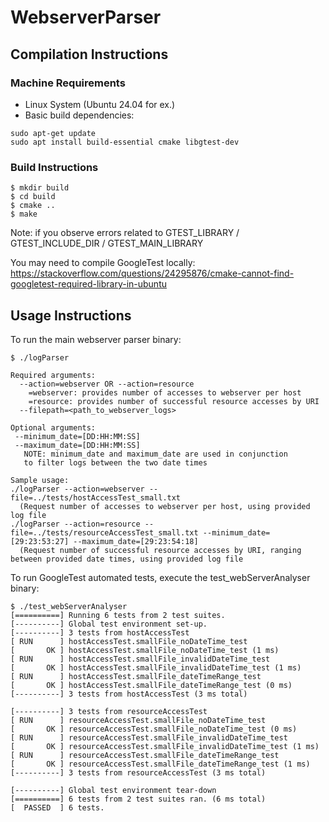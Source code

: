 # WebserverParser

## Compilation Instructions

### Machine Requirements

- Linux System (Ubuntu 24.04 for ex.)
- Basic build dependencies:
```
sudo apt-get update
sudo apt install build-essential cmake libgtest-dev
```

### Build Instructions

```
$ mkdir build
$ cd build
$ cmake ..
$ make
```

Note: if you observe errors related to GTEST_LIBRARY / GTEST_INCLUDE_DIR / GTEST_MAIN_LIBRARY

You may need to compile GoogleTest locally: https://stackoverflow.com/questions/24295876/cmake-cannot-find-googletest-required-library-in-ubuntu

## Usage Instructions

To run the main webserver parser binary:
```
$ ./logParser

Required arguments:
  --action=webserver OR --action=resource
    =webserver: provides number of accesses to webserver per host
    =resource: provides number of successful resource accesses by URI
  --filepath=<path_to_webserver_logs>

Optional arguments:
 --minimum_date=[DD:HH:MM:SS]
 --maximum_date=[DD:HH:MM:SS]
   NOTE: minimum_date and maximum_date are used in conjunction
   to filter logs between the two date times

Sample usage:
./logParser --action=webserver --file=../tests/hostAccessTest_small.txt
  (Request number of accesses to webserver per host, using provided log file
./logParser --action=resource --file=../tests/resourceAccessTest_small.txt --minimum_date=[29:23:53:27] --maximum_date=[29:23:54:18]
  (Request number of successful resource accesses by URI, ranging between provided date times, using provided log file
```

To run GoogleTest automated tests, execute the test_webServerAnalyser binary:
```
$ ./test_webServerAnalyser
[==========] Running 6 tests from 2 test suites.
[----------] Global test environment set-up.
[----------] 3 tests from hostAccessTest
[ RUN      ] hostAccessTest.smallFile_noDateTime_test
[       OK ] hostAccessTest.smallFile_noDateTime_test (1 ms)
[ RUN      ] hostAccessTest.smallFile_invalidDateTime_test
[       OK ] hostAccessTest.smallFile_invalidDateTime_test (1 ms)
[ RUN      ] hostAccessTest.smallFile_dateTimeRange_test
[       OK ] hostAccessTest.smallFile_dateTimeRange_test (0 ms)
[----------] 3 tests from hostAccessTest (3 ms total)

[----------] 3 tests from resourceAccessTest
[ RUN      ] resourceAccessTest.smallFile_noDateTime_test
[       OK ] resourceAccessTest.smallFile_noDateTime_test (0 ms)
[ RUN      ] resourceAccessTest.smallFile_invalidDateTime_test
[       OK ] resourceAccessTest.smallFile_invalidDateTime_test (1 ms)
[ RUN      ] resourceAccessTest.smallFile_dateTimeRange_test
[       OK ] resourceAccessTest.smallFile_dateTimeRange_test (1 ms)
[----------] 3 tests from resourceAccessTest (3 ms total)

[----------] Global test environment tear-down
[==========] 6 tests from 2 test suites ran. (6 ms total)
[  PASSED  ] 6 tests.
```
